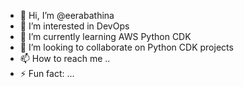 - 👋 Hi, I’m @eerabathina
- 👀 I’m interested in DevOps
- 🌱 I’m currently learning AWS Python CDK
- 💞️ I’m looking to collaborate on Python CDK projects
- 📫 How to reach me ..
- ⚡ Fun fact: ...

<!---
eerabathina/eerabathina is a ✨ special ✨ repository because its `README.md` (this file) appears on your GitHub profile.
You can click the Preview link to take a look at your changes.
--->
